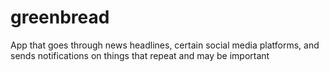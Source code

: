 # greenbread
App that goes through news headlines, certain social media platforms, and sends notifications on things that repeat and may be important
